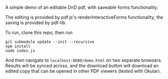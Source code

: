 A simple demo of an editable DnD pdf, with saveable forms functionality.

The editing is provided by pdf.js's renderInteractiveForms functionality, the
saving is provided by pdf-lib.

To run, clone this repo, then run

```
git submodule update --init --recursive
npm install
node index.js
```

And then navigate to `localhost:8080/demo.html` on two separate browsers. Results will be synced across, and the download button will download an edited copy that can be opened in other PDF viewers (tested with Okular).
